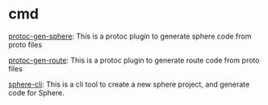 # cmd

[protoc-gen-sphere](./protoc-gen-sphere/README.md): This is a protoc plugin to generate sphere code from proto files

[protoc-gen-route](./protoc-gen-route/README.md): This is a protoc plugin to generate route code from proto files

[sphere-cli](./sphere-cli/README.md): This is a cli tool to create a new sphere project, and generate code for Sphere.